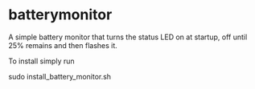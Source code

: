 # batterymonitor

A simple battery monitor that turns the status LED on at startup, off until 25% remains and then flashes it.

To install simply run

sudo install_battery_monitor.sh

